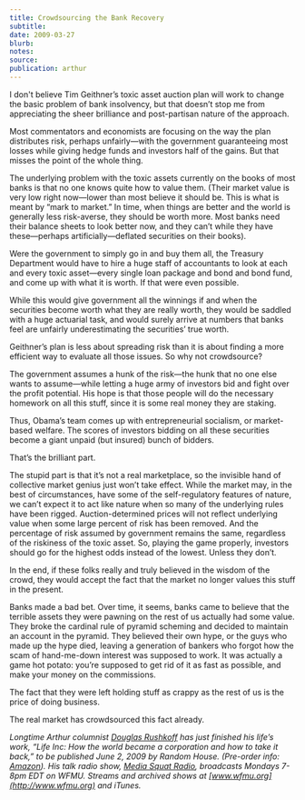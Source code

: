 ```yaml
---
title: Crowdsourcing the Bank Recovery
subtitle:
date: 2009-03-27
blurb:
notes:
source:
publication: arthur
---
```


I don't believe Tim Geithner’s toxic asset auction plan will work to change the basic problem of bank insolvency, but that doesn’t stop me from appreciating the sheer brilliance and post-partisan nature of the approach.

Most commentators and economists are focusing on the way the plan distributes risk, perhaps unfairly—with the government guaranteeing most losses while giving hedge funds and investors half of the gains. But that misses the point of the whole thing.

The underlying problem with the toxic assets currently on the books of most banks is that no one knows quite how to value them. (Their market value is very low right now—lower than most believe it should be. This is what is meant by “mark to market.” In time, when things are better and the world is generally less risk-averse, they should be worth more. Most banks need their balance sheets to look better now, and they can’t while they have these—perhaps artificially—deflated securities on their books).

Were the government to simply go in and buy them all, the Treasury Department would have to hire a huge staff of accountants to look at each and every toxic asset—every single loan package and bond and bond fund, and come up with what it is worth. If that were even possible.

While this would give government all the winnings if and when the securities become worth what they are really worth, they would be saddled with a huge actuarial task, and would surely arrive at numbers that banks feel are unfairly underestimating the securities’ true worth.

Geithner’s plan is less about spreading risk than it is about finding a more efficient way to evaluate all those issues. So why not crowdsource?

The government assumes a hunk of the risk—the hunk that no one else wants to assume—while letting a huge army of investors bid and fight over the profit potential. His hope is that those people will do the necessary homework on all this stuff, since it is some real money they are staking.

Thus, Obama’s team comes up with entrepreneurial socialism, or market-based welfare. The scores of investors bidding on all these securities become a giant unpaid (but insured) bunch of bidders.

That’s the brilliant part.

The stupid part is that it’s not a real marketplace, so the invisible hand of collective market genius just won’t take effect. While the market may, in the best of circumstances, have some of the self-regulatory features of nature, we can’t expect it to act like nature when so many of the underlying rules have been rigged. Auction-determined prices will not reflect underlying value when some large percent of risk has been removed. And the percentage of risk assumed by government remains the same, regardless of the riskiness of the toxic asset. So, playing the game properly, investors should go for the highest odds instead of the lowest. Unless they don’t.

In the end, if these folks really and truly believed in the wisdom of the crowd, they would accept the fact that the market no longer values this stuff in the present.

Banks made a bad bet. Over time, it seems, banks came to believe that the terrible assets they were pawning on the rest of us actually had some value. They broke the cardinal rule of pyramid scheming and decided to maintain an account in the pyramid. They believed their own hype, or the guys who made up the hype died, leaving a generation of bankers who forgot how the scam of hand-me-down interest was supposed to work. It was actually a game hot potato: you’re supposed to get rid of it as fast as possible, and make your money on the commissions.

The fact that they were left holding stuff as crappy as the rest of us is the price of doing business.

The real market has crowdsourced this fact already.

_Longtime Arthur columnist [Douglas Rushkoff](http://rushkoff.com/) has just finished his life’s work, “Life Inc: How the world became a corporation and how to take it back,” to be published June 2, 2009 by Random House. (Pre-order info: [Amazon](http://www.amazon.com/gp/product/1400066891?ie=UTF8&tag=barbelith&linkCode=as2&camp=1789&creative=390957&creativeASIN=1400066891)). His talk radio show, [Media Squat Radio](http://mediasquat.net/), broadcasts Mondays 7-8pm EDT on WFMU. Streams and archived shows at [www.wfmu.org](http://www.wfmu.org) and iTunes._
